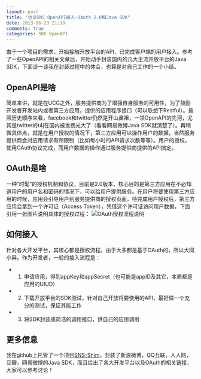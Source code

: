 ```yaml
---
layout: post
title: "也谈SNS OpenAPI接入-OAuth 2.0和Java SDK"
date: 2013-06-23 21:10
comments: true
categories: SNS OpenAPI
---
```

由于一个项目的需求，开始接触开放平台的API，已完成客户端的用户接入。参考了一些OpenAPI的相关文章后，开始动手封装国内的几大主流开放平台的Java SDK，下面谈一谈我在封装过程中的体会，也算是对自己工作的一个小结。

## OpenAPI是啥
简单来讲，就是在UCG之外，服务提供商为了增强自身服务的可用性，为了鼓励开发者开发站内或者第三方应用，提供的应用程序接口（可以联想下Restful）。按照历史顺序来看，facebook和twitter仍然是开山鼻祖，一领OpenAPI的先河，尤其是twitter的t4j在国内被发扬光大了（看看网易微博Java
SDK就清楚了）。再稍微具体点，就是在用户授权的情况下，第三方应用可以操作用户的数据，当然服务提供商会对应用请求有所限制（比如每小时的API请求次数等等）。用户的授权，使用OAuth协议完成，而用户数据的操作通过服务提供商提供的API搞定。

## OAuth是啥

<!--more-->

一种“时髦”的授权机制和协议，目前是2.0版本，核心目的是第三方应用在不必知道用户的用户名和密码的情况下，可以给用户提供服务。在用户将要使用第三方应用的时候，应用会引导用户到服务提供商的授权页面，待完成用户授权后，第三方应用会拿到一个许可证（Access Token），凭借这个许可证访问用户数据，下面引用一张图片说明具体的授权过程：
![OAuth授权流程说明](http://www.sinaimg.cn/blog/developer/wiki/oAuth2_01.gif)

## 如何接入
针对各大开发平台，其核心都是授权流程，由于大多都是基于OAuth的，所以大同小异。作为开发者，一般的接入流程是：
*   1. 申请应用，得到appKey和appSecret（也可能是appID及其它，本质都是应用的UIUD）
*   2. 下载开放平台的SDK测试，针对自己开放将要使用的API，最好做一个充分的测试，保证其能工作
*   3. 将SDK封装成简洁的调用接口，供自己的应用调用

## 更多信息
我在github上托管了一个项目[SNS-Shim](https://github.com/hustcalm/SNS-Shim)，封装了新浪微博，QQ互联，人人网，豆瓣，网易微博的Java SDK，而且给出了各大开发平台以及OAuth的相关链接，大家可以参考讨论！
